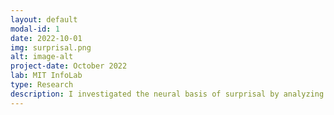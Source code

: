 ```yaml
---
layout: default
modal-id: 1
date: 2022-10-01
img: surprisal.png
alt: image-alt
project-date: October 2022
lab: MIT InfoLab
type: Research
description: I investigated the neural basis of surprisal by analyzing relationship between cognitive activity and surprisal scores, given 55h+ of intracranial recordings and annotated treebank. In this project, we computed word probabilities for our surprisal scores using LSTM, n-gram, and GPT-2 models.
---
```

